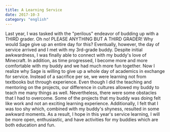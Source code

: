 ```yaml
---
title: A Learning Service
date: 2017-10-3
category: "english"
---
```


Last year, I was tasked with the "perilous" endeavor of budding up with a THIRD grader. Oh no! PLEASE ANYTHING BUT A THIRD GRADER! Why would Sage give up an entire day for this? Eventually, however, the day of service arrived and I met with my 3rd-grade buddy. Despite initial awkwardness, I was finally able to connect with my buddy's love of Minecraft. In addition, as time progressed, I become more and more comfortable with my buddy and we had much more fun together. Now I realize why Sage is willing to give up a whole day of academics in exchange for service. Instead of a sacrifice per se, we were learning not from textbooks but through experience.  Even though I did the teaching and mentoring on the projects, our difference in cultures allowed my buddy to teach me many things as well. Nevertheless, there were some obstacles that I had to overcome. Some of the projects that my buddy was doing felt like work and not an exciting learning experience. Additionally, I felt that I was too shy which, combined with my buddy's shyness, resulted in some awkward moments. As a result, I hope in this year's service learning, I will be more open, enthusiastic, and have activities for my buddies which are both education and fun.
